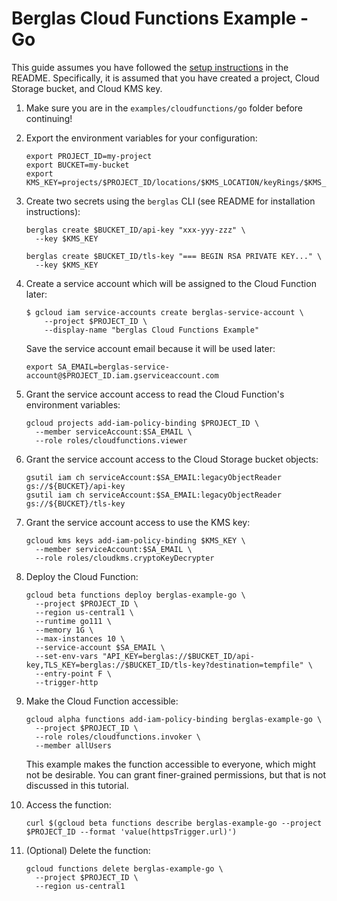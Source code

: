 # Berglas Cloud Functions Example - Go

This guide assumes you have followed the [setup instructions][setup] in the
README. Specifically, it is assumed that you have created a project, Cloud
Storage bucket, and Cloud KMS key.

[setup]: https://github.com/GoogleCloudPlatform/berglas#setup

1. Make sure you are in the `examples/cloudfunctions/go` folder before
continuing!

1. Export the environment variables for your configuration:

    ```text
    export PROJECT_ID=my-project
    export BUCKET=my-bucket
    export KMS_KEY=projects/$PROJECT_ID/locations/$KMS_LOCATION/keyRings/$KMS_KEYRING/cryptoKeys/$KMS_CRYPTO_KEY
    ```

1. Create two secrets using the `berglas` CLI (see README for installation
instructions):

    ```text
    berglas create $BUCKET_ID/api-key "xxx-yyy-zzz" \
      --key $KMS_KEY
    ```

    ```text
    berglas create $BUCKET_ID/tls-key "=== BEGIN RSA PRIVATE KEY..." \
      --key $KMS_KEY
    ```

1. Create a service account which will be assigned to the Cloud Function later:

    ```text
    $ gcloud iam service-accounts create berglas-service-account \
        --project $PROJECT_ID \
        --display-name "berglas Cloud Functions Example"
    ```

    Save the service account email because it will be used later:

    ```text
    export SA_EMAIL=berglas-service-account@$PROJECT_ID.iam.gserviceaccount.com
    ```

1. Grant the service account access to read the Cloud Function's environment
variables:

    ```text
    gcloud projects add-iam-policy-binding $PROJECT_ID \
      --member serviceAccount:$SA_EMAIL \
      --role roles/cloudfunctions.viewer
    ```

1. Grant the service account access to the Cloud Storage bucket objects:

    ```text
    gsutil iam ch serviceAccount:$SA_EMAIL:legacyObjectReader gs://${BUCKET}/api-key
    gsutil iam ch serviceAccount:$SA_EMAIL:legacyObjectReader gs://${BUCKET}/tls-key
    ```

1. Grant the service account access to use the KMS key:

    ```text
    gcloud kms keys add-iam-policy-binding $KMS_KEY \
      --member serviceAccount:$SA_EMAIL \
      --role roles/cloudkms.cryptoKeyDecrypter
    ```

1. Deploy the Cloud Function:

    ```text
    gcloud beta functions deploy berglas-example-go \
      --project $PROJECT_ID \
      --region us-central1 \
      --runtime go111 \
      --memory 1G \
      --max-instances 10 \
      --service-account $SA_EMAIL \
      --set-env-vars "API_KEY=berglas://$BUCKET_ID/api-key,TLS_KEY=berglas://$BUCKET_ID/tls-key?destination=tempfile" \
      --entry-point F \
      --trigger-http
    ```

1. Make the Cloud Function accessible:

    ```text
    gcloud alpha functions add-iam-policy-binding berglas-example-go \
      --project $PROJECT_ID \
      --role roles/cloudfunctions.invoker \
      --member allUsers
    ```

    This example makes the function accessible to everyone, which might not be
    desirable. You can grant finer-grained permissions, but that is not
    discussed in this tutorial.

1. Access the function:

    ```text
    curl $(gcloud beta functions describe berglas-example-go --project $PROJECT_ID --format 'value(httpsTrigger.url)')
    ```

1. (Optional) Delete the function:

   ```text
   gcloud functions delete berglas-example-go \
     --project $PROJECT_ID \
     --region us-central1
   ```
